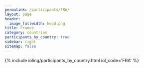 ```yaml
---
permalink: /participants/FRA/
layout: page
header:
  image_fullwidth: head.png
title: France
category: countries
participants_by_country: true
sidebar: right
sitemap: false
---
```


{% include ioling/participants_by_country.html iol_code='FRA' %}
